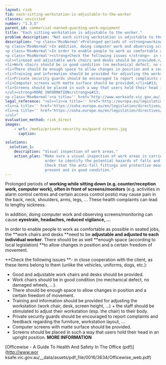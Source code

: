 ```yaml
---
layout: risk
fid: each-sitting-workstation-is-adjustable-to-the-worker
classes: unvisited
number: "1.3.5"
parent_id: commercial-manned-guarding-work-equipment
title: "Each sitting workstation is adjustable to the worker."
problem_description: "Not each sitting workstation is adjustable to the worker."
description: "<p class='MsoNormal'>Prolonged periods of <strong>working while sitting down </strong>(e.g. counter/reception work, computer work)<strong>, </strong>often<strong> in front of screens/monitors</strong> (e.g. activities in alarm control centres and certain access control posts) may cause pain in the back, neck, shoulders, arms, legs, ... These health complaints can lead to lengthy sickness.</p>&#13;
<p class='MsoNormal'>In addition, doing computer work and observing screens/monitoring can cause <strong>eyestrain, headaches, reduced vigilance, ...</strong></p>&#13;
<p class='MsoNormal'>In order to enable people to work as comfortable as possible in seated jobs, the <strong>work chairs and desks </strong>need to be <strong>adjustable and adjusted to each individual worker</strong>. There should be as well <strong>enough space (according to local legislation) </strong>to allow changes in position and a certain freedom of movement.</p>&#13;
<p class='MsoNormal'><strong>Check the following issues </strong>- in close cooperation with the client, as these items belong to them (unlike the vehicles, uniforms, dogs, etc.):</p>&#13;
<ul><li>Good and adjustable work chairs and desks should be provided.</li>&#13;
<li>Work chairs should be in good condition (no mechanical defect, no damaged wheels, ...).</li>&#13;
<li>There should be enough space to allow changes in position and a certain freedom of movement.</li>&#13;
<li>Training and information should be provided for adjusting the workstation (work chair, desk, screen height, ...) + the staff should be stimulated to adjust their workstation (esp. the chair) to their body.</li>&#13;
<li>Private security guards should be encouraged to report complaints and feedback regarding the furniture, workstation layout, ...</li>&#13;
<li>Computer screens with matte surface should be provided.</li>&#13;
<li>Screens should be placed in such a way that users hold their head in an upright position.</li>&#13;
</ul><strong>MORE INFORMATION</strong>&#13;
<p class='MsoNormal'><a title='' href='http://www.worksafe.vic.gov.au/__data/assets/pdf_file/0016/3634/Officewise_web.pdf' rel='nofollow' target='_blank'>Officewise - A Guide To Health And Safety In The Office (pdf)</a></p>"
legal_reference: "<ul><li><a title='' href='http://europa.eu/legislation_summaries/employment_and_social_policy/health_hygiene_safety_at_work/c11113_en.htm' rel='nofollow' target='_blank'>89/391/CEE Implementing measures to improve the health and safety of workers (framework directive).</a></li>&#13;
<li><a title='' href='https://osha.europa.eu/en/legislation/directives/provisions-on-workload-ergonomical-and-psychosocial-risks/osh-directives/5' rel='nofollow' target='_blank'>90/270/EEC Directive on the minimum safety and health requirements for work with display screen equipment</a></li>&#13;
<li><a title='' href='https://osha.europa.eu/en/legislation/directives/workplaces-equipment-signs-personal-protective-equipment/osh-directives/3' rel='nofollow' target='_blank'>2009/104/EC Directive on the minimum safety and health requirements for the use of work equipment.</a></li>&#13;
</ul>"
evaluation_method: risk_direct
images:
    - url: /media/private-security-eu/guard screens.jpg
      caption: 

solutions:
  solution_1:
    description: "Visual inspection of work areas."
    action_plan: "Make sure a visual inspection of work areas is carried out in
                  order to identify the potential hazards of falls and slips.
                  Check that the anti-fall fittings and protective measures are
                  present and in good condition."
---
```

Prolonged periods of **working while sitting down **(e.g. counter/reception
work, computer work)**, **often** in front of screens/monitors** (e.g.
activities in alarm control centres and certain access control posts) may
cause pain in the back, neck, shoulders, arms, legs, ... These health
complaints can lead to lengthy sickness.

In addition, doing computer work and observing screens/monitoring can cause
**eyestrain, headaches, reduced vigilance, ...**

In order to enable people to work as comfortable as possible in seated jobs,
the **work chairs and desks **need to be **adjustable and adjusted to each
individual worker**. There should be as well **enough space (according to
local legislation) **to allow changes in position and a certain freedom of
movement.

**Check the following issues **\- in close cooperation with the client, as these items belong to them (unlike the vehicles, uniforms, dogs, etc.):

  * Good and adjustable work chairs and desks should be provided.
  * Work chairs should be in good condition (no mechanical defect, no damaged wheels, ...).
  * There should be enough space to allow changes in position and a certain freedom of movement.
  * Training and information should be provided for adjusting the workstation (work chair, desk, screen height, ...) + the staff should be stimulated to adjust their workstation (esp. the chair) to their body.
  * Private security guards should be encouraged to report complaints and feedback regarding the furniture, workstation layout, ...
  * Computer screens with matte surface should be provided.
  * Screens should be placed in such a way that users hold their head in an upright position.
**MORE INFORMATION**

[Officewise - A Guide To Health And Safety In The Office (pdf)](http://www.wor
ksafe.vic.gov.au/__data/assets/pdf_file/0016/3634/Officewise_web.pdf)


